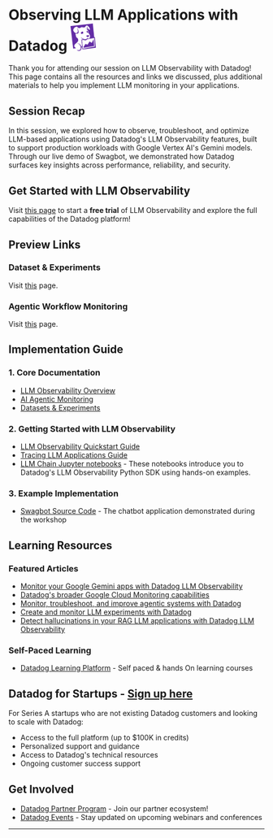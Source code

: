 # Observing LLM Applications with Datadog <img src="./resources/dd_icon.png" alt="Datadog Logo" width="50"/>
Thank you for attending our session on LLM Observability with Datadog! This page contains all the resources and links we discussed, plus additional materials to help you implement LLM monitoring in your applications.

## Session Recap
In this session, we explored how to observe, troubleshoot, and optimize LLM-based applications using Datadog's LLM Observability features, built to support production workloads with Google Vertex AI's Gemini models. Through our live demo of Swagbot, we demonstrated how Datadog surfaces key insights across performance, reliability, and security.

## Get Started with LLM Observability
Visit [this page](https://www.datadoghq.com/product/llm-observability/) to start a **free trial** of LLM Observability and explore the full capabilities of the Datadog platform!

## Preview Links
### Dataset & Experiments
Visit [this](https://docs.datadoghq.com/llm_observability/experiments_preview) page.
### Agentic Workflow Monitoring
Visit [this](https://docs.datadoghq.com/llm_observability/agent_monitoring) page.

## Implementation Guide
### 1. Core Documentation
- [LLM Observability Overview](https://docs.datadoghq.com/llm_observability)
- [AI Agentic Monitoring](https://docs.datadoghq.com/llm_observability/agent_monitoring)
- [Datasets & Experiments](https://docs.datadoghq.com/llm_observability/experiments_preview)

### 2. Getting Started with LLM Observability
- [LLM Observability Quickstart Guide](https://docs.datadoghq.com/llm_observability/quickstart/?tab=python)
- [Tracing LLM Applications Guide](https://docs.datadoghq.com/llm_observability/setup/?tab=decorators)
- [LLM Chain Jupyter notebooks](https://github.com/DataDog/llm-observability/tree/main) - These notebooks introduce you to Datadog's LLM Observability Python SDK using hands-on examples.

### 3. Example Implementation
- [Swagbot Source Code](https://github.com/DataDog/dpn/tree/master/sandbox-apps/swagbot) - The chatbot application demonstrated during the workshop

## Learning Resources
### Featured Articles
- [Monitor your Google Gemini apps with Datadog LLM Observability](https://www.datadoghq.com/blog/monitor-google-gemini-datadog-llm-observability/)
- [Datadog's broader Google Cloud Monitoring capabilities](https://www.datadoghq.com/solutions/googlecloud/)
- [Monitor, troubleshoot, and improve agentic systems with Datadog](https://www.datadoghq.com/blog/monitor-ai-agents/)
- [Create and monitor LLM experiments with Datadog](https://www.datadoghq.com/blog/llm-experiments/)
- [Detect hallucinations in your RAG LLM applications with Datadog LLM Observability](https://www.datadoghq.com/blog/llm-observability-hallucination-detection/)

### Self-Paced Learning
- [Datadog Learning Platform](https://learn.datadoghq.com/pages/learning-paths) - Self paced & hands On learning courses

## Datadog for Startups - [Sign up here](https://www.datadoghq.com/partner/datadog-for-startups/)
For Series A startups who are not existing Datadog customers and looking to scale with Datadog:
- Access to the full platform (up to $100K in credits)
- Personalized support and guidance
- Access to Datadog's technical resources
- Ongoing customer success support

## Get Involved
- [Datadog Partner Program](https://partners.datadoghq.com/s/login/?ec=302&startURL=%2Fs%2F) - Join our partner ecosystem!
- [Datadog Events](https://www.datadoghq.com/events/) - Stay updated on upcoming webinars and conferences

---
